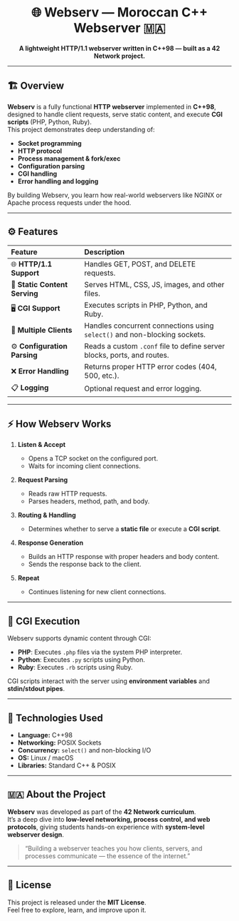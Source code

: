 <p align="center">
</p>

<h1 align="center">🌐 Webserv — Moroccan C++ Webserver 🇲🇦</h1>

<p align="center">
  <strong>A lightweight HTTP/1.1 webserver written in C++98 — built as a 42 Network project.</strong>
</p>

---

## 🏗️ Overview

**Webserv** is a fully functional **HTTP webserver** implemented in **C++98**, designed to handle client requests, serve static content, and execute **CGI scripts** (PHP, Python, Ruby).  
This project demonstrates deep understanding of:

- **Socket programming**  
- **HTTP protocol**  
- **Process management & fork/exec**  
- **Configuration parsing**  
- **CGI handling**  
- **Error handling and logging**  

By building Webserv, you learn how real-world webservers like NGINX or Apache process requests under the hood.

---

## ⚙️ Features

| Feature | Description |
|:--|:--|
| 🌐 **HTTP/1.1 Support** | Handles GET, POST, and DELETE requests. |
| 📄 **Static Content Serving** | Serves HTML, CSS, JS, images, and other files. |
| 🖥️ **CGI Support** | Executes scripts in PHP, Python, and Ruby. |
| 🔄 **Multiple Clients** | Handles concurrent connections using `select()` and non-blocking sockets. |
| ⚙️ **Configuration Parsing** | Reads a custom `.conf` file to define server blocks, ports, and routes. |
| ❌ **Error Handling** | Returns proper HTTP error codes (404, 500, etc.). |
| 📋 **Logging** | Optional request and error logging. |

---

## ⚡ How Webserv Works

1. **Listen & Accept**  
   - Opens a TCP socket on the configured port.  
   - Waits for incoming client connections.  

2. **Request Parsing**  
   - Reads raw HTTP requests.  
   - Parses headers, method, path, and body.  

3. **Routing & Handling**  
   - Determines whether to serve a **static file** or execute a **CGI script**.  

4. **Response Generation**  
   - Builds an HTTP response with proper headers and body content.  
   - Sends the response back to the client.  

5. **Repeat**  
   - Continues listening for new client connections.

---

## 🧩 CGI Execution

Webserv supports dynamic content through CGI:

- **PHP**: Executes `.php` files via the system PHP interpreter.  
- **Python**: Executes `.py` scripts using Python.  
- **Ruby**: Executes `.rb` scripts using Ruby.  

CGI scripts interact with the server using **environment variables** and **stdin/stdout pipes**.

---

## 🧰 Technologies Used

- **Language:** C++98  
- **Networking:** POSIX Sockets  
- **Concurrency:** `select()` and non-blocking I/O  
- **OS:** Linux / macOS  
- **Libraries:** Standard C++ & POSIX  

---

## 🇲🇦 About the Project

**Webserv** was developed as part of the **42 Network curriculum**.  
It’s a deep dive into **low-level networking, process control, and web protocols**, giving students hands-on experience with **system-level webserver design**.  

> “Building a webserver teaches you how clients, servers, and processes communicate — the essence of the internet.”  

---

## 📜 License

This project is released under the **MIT License**.  
Feel free to explore, learn, and improve upon it.

